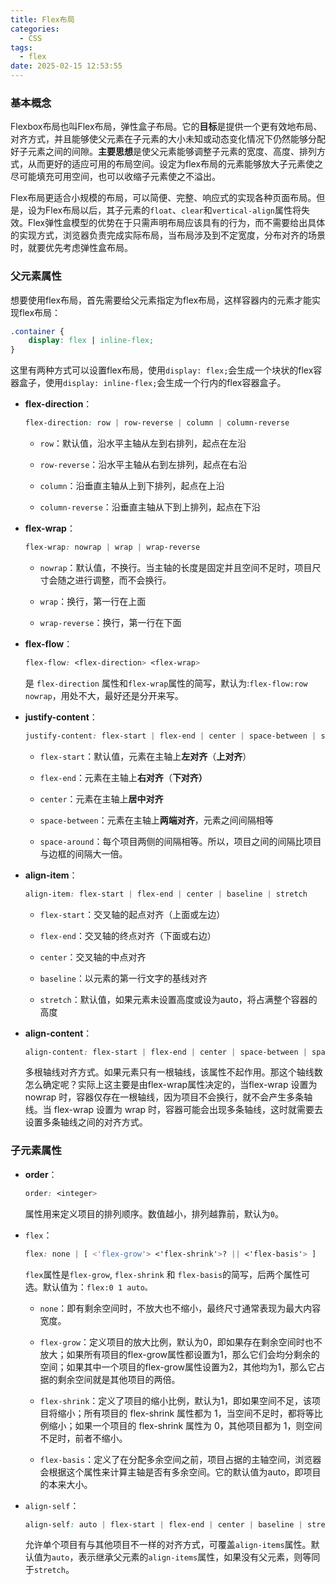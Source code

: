 ```yaml
---
title: Flex布局
categories:
  - CSS
tags:
  - flex
date: 2025-02-15 12:53:55
---
```


### 基本概念

Flexbox布局也叫Flex布局，弹性盒子布局。它的**目标**是提供一个更有效地布局、对齐方式，并且能够使父元素在子元素的大小未知或动态变化情况下仍然能够分配好子元素之间的间隙。**主要思想**是使父元素能够调整子元素的宽度、高度、排列方式，从而更好的适应可用的布局空间。设定为flex布局的元素能够放大子元素使之尽可能填充可用空间，也可以收缩子元素使之不溢出。

Flex布局更适合小规模的布局，可以简便、完整、响应式的实现各种页面布局。但是，设为Flex布局以后，其子元素的`float`、`clear`和`vertical-align`属性将失效。Flex弹性盒模型的优势在于只需声明布局应该具有的⾏为，⽽不需要给出具体的实现⽅式，浏览器负责完成实际布局，当布局涉及到不定宽度，分布对⻬的场景时，就要优先考虑弹性盒布局。

### 父元素属性

想要使用flex布局，首先需要给父元素指定为flex布局，这样容器内的元素才能实现flex布局：

```css
.container {
    display: flex | inline-flex;
}
```

这里有两种方式可以设置flex布局，使用`display: flex;`会生成一个块状的flex容器盒子，使用`display: inline-flex;`会生成一个行内的flex容器盒子。

* **flex-direction**：
  
  ```css
  flex-direction: row | row-reverse | column | column-reverse
  ```
  
  * `row`：默认值，沿水平主轴从左到右排列，起点在左沿
  
  * `row-reverse`：沿水平主轴从右到左排列，起点在右沿
  
  * `column`：沿垂直主轴从上到下排列，起点在上沿
  
  * `column-reverse`：沿垂直主轴从下到上排列，起点在下沿

* **flex-wrap**：
  
  ```css
  flex-wrap: nowrap | wrap | wrap-reverse
  ```
  
  * `nowrap`：默认值，不换行。当主轴的长度是固定并且空间不足时，项目尺寸会随之进行调整，而不会换行。
  
  * `wrap`：换行，第一行在上面
  
  * `wrap-reverse`：换行，第一行在下面

* **flex-flow**：
  
  ```css
  flex-flow: <flex-direction> <flex-wrap>
  ```
  
  是 `flex-direction` 属性和`flex-wrap`属性的简写，默认为:`flex-flow:row nowrap`，用处不大，最好还是分开来写。

* **justify-content**：
  
  ```css
  justify-content: flex-start | flex-end | center | space-between | space-around
  ```
  
  * `flex-start`：默认值，元素在主轴上**左对齐**（**上对齐**）
  
  * `flex-end`：元素在主轴上**右对齐**（**下对齐）**
  
  * `center`：元素在主轴上**居中对齐**
  
  * `space-between`：元素在主轴上**两端对齐**，元素之间间隔相等
  
  * `space-around`：每个项目两侧的间隔相等。所以，项目之间的间隔比项目与边框的间隔大一倍。

* **align-item**：
  
  ```css
  align-item: flex-start | flex-end | center | baseline | stretch
  ```
  
  * `flex-start`：交叉轴的起点对齐（上面或左边）
  
  * `flex-end`：交叉轴的终点对齐（下面或右边）
  
  * `center`：交叉轴的中点对齐
  
  * `baseline`：以元素的第一行文字的基线对齐
  
  * `stretch`：默认值，如果元素未设置高度或设为auto，将占满整个容器的高度

* **align-content**：
  
  ```css
  align-content: flex-start | flex-end | center | space-between | space-around | stretch
  ```
  
  多根轴线对齐方式。如果元素只有一根轴线，该属性不起作用。那这个轴线数怎么确定呢？实际上这主要是由flex-wrap属性决定的，当flex-wrap 设置为 nowrap 时，容器仅存在一根轴线，因为项目不会换行，就不会产生多条轴线。当 flex-wrap 设置为 wrap 时，容器可能会出现多条轴线，这时就需要去设置多条轴线之间的对齐方式。

### 子元素属性

* **order**：
  
  ```css
  order: <integer>
  ```
  
  属性用来定义项目的排列顺序。数值越小，排列越靠前，默认为`0`。

* `flex`：
  
  ```css
  flex: none | [ <'flex-grow'> <'flex-shrink'>? || <'flex-basis'> ]
  ```
  
  `flex`属性是`flex-grow`, `flex-shrink` 和 `flex-basis`的简写，后两个属性可选。默认值为：`flex:0 1 auto。`
  
  * `none`：即有剩余空间时，不放大也不缩小，最终尺寸通常表现为最大内容宽度。
  
  * `flex-grow`：定义项目的放大比例，默认为0，即如果存在剩余空间时也不放大；如果所有项目的flex-grow属性都设置为1，那么它们会均分剩余的空间；如果其中一个项目的flex-grow属性设置为2，其他均为1，那么它占据的剩余空间就是其他项目的两倍。
  
  * `flex-shrink`：定义了项目的缩小比例，默认为1，即如果空间不足，该项目将缩小；所有项目的 flex-shrink 属性都为 1，当空间不足时，都将等比例缩小；如果一个项目的 flex-shrink 属性为 0，其他项目都为 1，则空间不足时，前者不缩小。
  
  * `flex-basis`：定义了在分配多余空间之前，项目占据的主轴空间，浏览器会根据这个属性来计算主轴是否有多余空间。它的默认值为auto，即项目的本来大小。

* `align-self`：
  
  ```css
  align-self: auto | flex-start | flex-end | center | baseline | stretch
  ```
  
  允许单个项目有与其他项目不一样的对齐方式，可覆盖`align-items`属性。默认值为`auto`，表示继承父元素的`align-items`属性，如果没有父元素，则等同于`stretch`。
